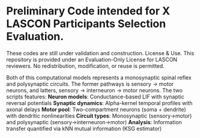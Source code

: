 # Preliminary Code intended for X LASCON Participants Selection Evaluation.
These codes are still under validation and construction. License & Use. This repository is provided under an Evaluation-Only License for LASCON reviewers. No redistribution, modification, or reuse is permitted.

Both of this computational models represents a monosynaptic spinal reflex and polysynaptic circuits. The former pathways is sensory -> motor neurons, and latters, sensory -> interneuron -> motor neurons.
The two scripts features:
   **Neuron models**: Conductance-based LIF with synaptic reversal potentials
   **Synaptic dynamics**: Alpha-kernel temporal profiles with axonal delays
   **Motor pool**: Two-compartment neurons (soma + dendrite) with dendritic nonlinearities
   **Circuit types**: Monosynaptic (sensory→motor) and polysynaptic (sensory→interneuron→motor)
   **Analysis**: Information transfer quantified via kNN mutual information (KSG estimator)
